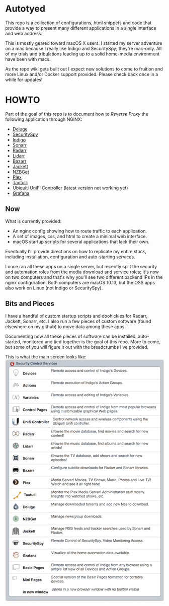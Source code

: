 # Autotyed

This repo is a collection of configurations, html snippets and code that provide
a way to present many different applications in a single interface and web address.

This is mostly geared toward macOS X users. I started my server adventure on a mac
because I really like Indigo and SecuritySpy; they're mac-only. All of my trials
and tribulations leading up to a solid home-media environment have been with macs.

As the repo wiki gets built out I expect new solutions to come to fruition and
more Linux and/or Docker support provided. Please check back once in a while for
updates!

# HOWTO

Part of the goal of this repo is to document how to
_Reverse Proxy_ the following application through NGINX:

- [Deluge](https://deluge-torrent.org)
- [SecuritySpy](https://www.bensoftware.com/securityspy/)
- [Indigo](https://www.indigodomo.com)
- [Sonarr](https://sonarr.tv)
- [Radarr](https://radarr.video)
- [Lidarr](https://lidarr.audio)
- [Bazarr](https://github.com/morpheus65535/bazarr)
- [Jackett](https://github.com/Jackett/Jackett)
- [NZBGet](https://nzbget.net)
- [Plex](https://www.plex.tv)
- [Tautulli](https://tautulli.com)
- [Ubiquiti UniFI Controller](https://www.ui.com/download/unifi) (latest version not working yet)
- [Grafana](https://grafana.com)

## Now

What is currently provided:

- An nginx config showing how to route traffic to each application.
- A set of images, css, and html to create a minimal web interface.
- macOS startup scripts for several applications that lack their own.

Eventually I'll provide directions on how to replicate my entire stack, including
installation, configuration and auto-starting services.

I once ran all these apps on a single server, but recently split the security and
automation roles from the media download and service roles; it's now on two computers
and that's why you'll see two different backend IPs in the nginx configuration. Both
computers are macOS 10.13, but the OSS apps also work on Linux (not Indigo or SecuritySpy).

## Bits and Pieces

I have a handful of custom startup scripts and doohickies for Radarr, Jackett, Sonarr, etc.
I also run a few pieces of custom software (found elsewhere on my github) to move data among these apps.

Documenting how all these pieces of software can be installed, auto-started, monitored
and tied together is the goal of this repo.
More to come, but some of you will figure it out with the breadcrumbs I've provided.

This is what the main screen looks like:
![Screen Shot of Custom Interface](images/autotyed.png)
